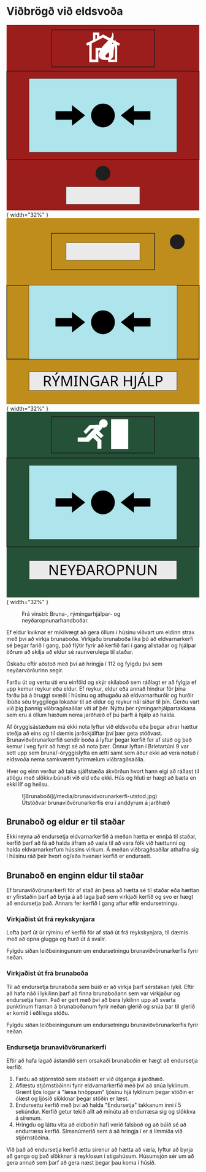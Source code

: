 # Viðbrögð við eldsvoða
![Brunaboði](/media/brunabodi.svg){ width="32%" } ![Rýmingarhjálp](/media/rymingarhjalp.svg){ width="32%" }  ![Neyðaropnun](/media/neydaropnun.svg){ width="32%" }
<figure markdown>
  <figcaption>Frá vinstri: Bruna-, rýmingarhjálpar- og neyðaropnunarhandboðar.</figcaption>
</figure>

Ef eldur kviknar er mikilvægt að gera öllum í húsinu viðvart um eldinn strax með því að virkja brunaboða. Virkjaðu brunaboða líka þó að eldvarnarkerfi sé þegar farið í gang, það flýtir fyrir að kerfið fari í gang allstaðar og hjálpar öðrum að skilja að eldur sé raunverulega til staðar.

Óskaðu eftir aðstoð með því að hringja í 112 og fylgdu því sem neyðarvörðurinn segir.

Farðu út og vertu úti eru einföld og skýr skilaboð sem ráðlagt er að fylgja ef upp kemur reykur eða eldur. Ef reykur, eldur eða annað hindrar för þína farðu þá á öruggt svæði í húsinu og athugaðu að eldvarnarhurðir og hurðir íbúða séu tryggilega lokaðar til að eldur og reykur nái síður til þín. Gerðu vart við þig þannig viðbragðsaðilar viti af þér. Nýttu þér rýmingarhjálpartakkana sem eru á öllum hæðum nema jarðhæð ef þú þarft á hjálp að halda. 

Af öryggisástæðum má ekki nota lyftur við eldsvoða eða þegar aðrar hættur steðja að eins og til dæmis jarðskjálftar því þær geta stöðvast. Brunaviðvörunarkerfið sendir boða á lyftur þegar kerfið fer af stað og það kemur í veg fyrir að hægt sé að nota þær. Önnur lyftan í Bríetartúni 9 var sett upp sem bruna/-öryggislyfta en ætti samt sem áður ekki að vera notuð í eldsvoða nema samkvæmt fyrirmælum viðbragðsaðila.

Hver og einn verður að taka sjálfstæða ákvörðun hvort hann eigi að ráðast til atlögu með slökkvibúnaði við eld eða ekki. Hús og hluti er hægt að bæta en ekki líf og heilsu.

<figure markdown>
![Brunaboði](/media/brunavidvorunarkerfi-utstod.jpg)
  <figcaption>Útstöðvar brunaviðvörunarkerfis eru í anddyrum á jarðhæð</figcaption>
</figure>

## Brunaboð og eldur er til staðar
Ekki reyna að endursetja eldvarnarkerfið á meðan hætta er ennþá til staðar, kerfið þarf að fá að halda áfram að væla til að vara fólk við hættunni og halda eldvarnarkerfum hússins virkum. Á meðan viðbragðsaðilar athafna sig í húsinu ráð þeir hvort og/eða hvenær kerfið er endursett.

## Brunaboð en enginn eldur til staðar
Ef brunaviðvörunarkerfi fór af stað án þess að hætta sé til staðar eða hættan er yfirstaðin þarf að byrja á að laga það sem virkjaði kerfið og svo er hægt að endursetja það. Annars fer kerfið í gang aftur eftir endursetningu.

### Virkjaðist út frá reykskynjara
Lofta þarf út úr rýminu ef kerfið fór af stað út frá reykskynjara, til dæmis með að opna glugga og hurð út á svalir. 

Fylgdu síðan leiðbeiningunum um endursetningu brunaviðvörunarkerfis fyrir neðan.

### Virkjaðist út frá brunaboða
Til að endursetja brunaboða sem búið er að virkja þarf sérstakan lykil. Eftir að hafa náð í lykilinn þarf að finna brunaboðann sem var virkjaður og endursetja hann. Það er gert með því að bera lykilinn upp að svarta punktinum framan á brunaboðanum fyrir neðan glerið og snúa þar til glerið er komið í eðlilega stöðu. 

Fylgdu síðan leiðbeiningunum um endursetningu brunaviðvörunarkerfis fyrir neðan.

### Endursetja brunaviðvörunarkerfi
Eftir að hafa lagað ástandið sem orsakaði brunaboðin er hægt að endursetja kerfið:

1. Farðu að stjórnstöð sem staðsett er við útganga á jarðhæð.
2. Aflæstu stjórnstöðinni fyrir eldvarnarkerfið með því að snúa lyklinum. Grænt ljós logar á "læsa hnöppum" ljósinu hjá lyklinum þegar stöðin er ólæst og ljósið slökknar þegar stöðin er læst.
3. Endursettu kerfið með því að halda "Endursetja" takkanum inni í 5 sekúndur. Kerfið getur tekið allt að mínútu að endurræsa sig og slökkva á sírenum.
4. Hringdu og láttu vita að eldboðin hafi verið falsboð og að búið sé að endurræsa kerfið. Símanúmerið sem á að hringja í er á límmiða við stjórnstöðina.

Við það að endursetja kerfið ættu sírenur að hætta að væla, lyftur að byrja að ganga og það slökknar á reyklosun í stigahúsum. Húsumsjón sér um að gera annað sem þarf að gera næst þegar þau koma í húsið.  